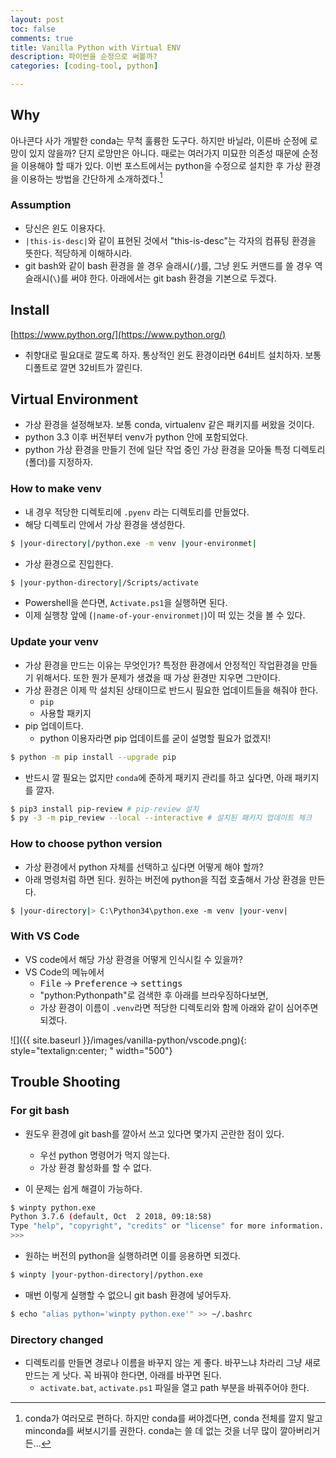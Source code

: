 ```yaml
---
layout: post
toc: false
comments: true
title: Vanilla Python with Virtual ENV
description: 파이썬을 순정으로 써볼까? 
categories: [coding-tool, python]

---
```


## Why

아나콘다 사가 개발한 conda는 무척 훌륭한 도구다. 하지만 바닐라, 이른바 순정에 로망이 있지 않을까? 단지 로망만은 아니다. 때로는 여러가지 미묘한 의존성 때문에 순정을 이용해야 할 때가 있다. 이번 포스트에서는 python을 수정으로 설치한 후 가상 환경을 이용하는 방법을 간단하게 소개하겠다.[^1]

[^1]: conda가 여러모로 편하다. 하지만 conda를 써야겠다면, conda 전체를 깔지 말고 minconda를 써보시기를 권한다. conda는 쓸 데 없는 것을 너무 많이 깔아버리거든... 

### Assumption 

* 당신은 윈도 이용자다. 
* `|this-is-desc|`와 같이 표현된 것에서 "this-is-desc"는 각자의 컴퓨팅 환경을 뜻한다. 적당하게 이해하시라.  
* git bash와 같이 bash 환경을 쓸 경우 슬래시(`/`)를, 그냥 윈도 커맨드를 쓸 경우 역슬래시(`\`)를 써야 한다. 아래에서는 git bash 환경을 기본으로 두겠다. 

## Install 

[https://www.python.org/](https://www.python.org/) 

- 취향대로 필요대로 깔도록 하자. 통상적인 윈도 환경이라면 64비트 설치하자. 보통 디폴트로 깔면 32비트가 깔린다. 

## Virtual Environment 

- 가상 환경을 설정해보자. 보통 conda, virtualenv 같은 패키지를 써왔을 것이다. 
- python 3.3 이후 버전부터 venv가 python 안에 포함되었다. 
- python 가상 환경을 만들기 전에 일단 작업 중인 가상 환경을 모아둘 특정 디렉토리(폴더)를 지정하자. 

### How to make venv

- 내 경우 적당한 디렉토리에 `.pyenv` 라는 디렉토리를 만들었다.
- 해당 디렉토리 안에서  가상 환경을 생성한다. 

```bash 
$ |your-directory|/python.exe -m venv |your-environmet|
```

- 가상 환경으로 진입한다. 

```bash
$ |your-python-directory|/Scripts/activate 
```

- Powershell을 쓴다면, `Activate.ps1`을 실행하면 된다. 
- 이제 실행창 앞에 (`|name-of-your-environmet|`)이 떠 있는 것을 볼 수 있다. 

### Update your venv 

- 가상 환경을 만드는 이유는 무엇인가? 특정한 환경에서 안정적인 작업환경을 만들기 위해서다. 또한 뭔가 문제가 생겼을 때 가상 환경만 지우면 그만이다. 
- 가상 환경은 이제 막 설치된 상태이므로 반드시 필요한 업데이트들을 해줘야 한다. 
	- `pip`
	- 사용할 패키지 
- pip 업데이트다. 
	- python 이용자라면 pip 업데이트를 굳이 설명할 필요가 없겠지! 

```bash
$ python -m pip install --upgrade pip
```  

- 반드시 깔 필요는 없지만 `conda`에 준하게 패키지 관리를 하고 싶다면, 아래 패키지를 깔자. 

```bash
$ pip3 install pip-review # pip-review 설치 
$ py -3 -m pip_review --local --interactive # 설치된 패키지 업데이트 체크 
```
### How to choose python version 

- 가상 환경에서 python 자체를 선택하고 싶다면 어떻게 해야 할까? 
- 아래 명령처럼 하면 된다. 원하는 버전에 python을 직접 호출해서 가상 환경을 만든다. 

```bash 
$ |your-directory|> C:\Python34\python.exe -m venv |your-venv|
```

### With VS Code 

- VS code에서 해당 가상 환경을 어떻게 인식시킬 수 있을까? 
- VS Code의 메뉴에서 
	 - <kbd>File</kbd> &rarr; <kbd>Preference</kbd> &rarr; <kbd>settings</kbd>
	 - "python:Pythonpath"로 검색한 후 아래를 브라우징하다보면, 
	 - 가상 환경이 이름이 `.venv`라면 적당한 디렉토리와 함께 아래와 같이 심어주면 되겠다. 

![]({{ site.baseurl }}/images/vanilla-python/vscode.png){: style="textalign:center; " width="500"}


## Trouble Shooting

### For git bash 

- 원도우 환경에 git bash를 깔아서 쓰고 있다면 몇가지 곤란한 점이 있다. 
	- 우선 python 명령어가 먹지 않는다. 
	- 가상 환경 활성화를 할 수 없다. 

- 이 문제는 쉽게 해결이 가능하다. 

```bash
$ winpty python.exe
Python 3.7.6 (default, Oct  2 2018, 09:18:58)
Type "help", "copyright", "credits" or "license" for more information.
>>>
```
- 원하는 버전의 python을 실행하려면 이를 응용하면 되겠다. 

```bash
$ winpty |your-python-directory|/python.exe
```

- 매번 이렇게 실행할 수 없으니 git bash 환경에 넣어두자. 

```bash
$ echo "alias python='winpty python.exe'" >> ~/.bashrc
```

### Directory changed

- 디렉토리를 만들면 경로나 이름을 바꾸지 않는 게 좋다. 바꾸느냐 차라리 그냥 새로 만드는 게 낫다. 꼭 바꿔야 한다면, 아래를 바꾸면 된다. 
	- `activate.bat`, `activate.ps1` 파일을 열고 path 부분을 바꿔주어야 한다.






<!--stackedit_data:
eyJoaXN0b3J5IjpbLTEyMzIwNjY5NTUsLTE5MDYxNzg1NjYsMj
A2NDkzNTE0MCw4Mzc4NDI4NjgsLTE2MDAwODgxNDQsLTE3MjYz
MjIyOTAsLTMwNDg4NDcyNCwtMTQ5ODYwNDc3OCwtMTAxMjE5OD
E0LC0xMjQxMTc4ODk1XX0=
-->